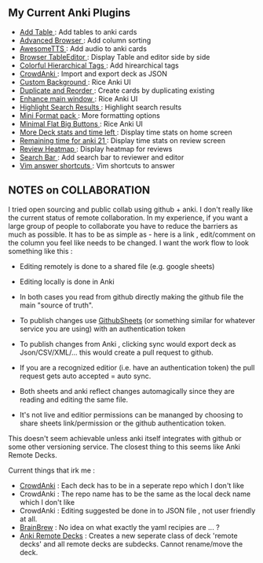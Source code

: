 ## My Current Anki Plugins

* [Add Table                     ](https://ankiweb.net/shared/info/1237621971) : Add tables to anki cards
* [Advanced Browser              ](https://ankiweb.net/shared/info/874215009)  : Add column sorting
* [AwesomeTTS                    ](https://ankiweb.net/shared/info/1436550454) : Add audio to anki cards
* [Browser TableEditor           ](https://ankiweb.net/shared/info/831846358)  : Display Table and editor side by side
* [Colorful Hierarchical Tags    ](https://ankiweb.net/shared/info/594329229)  : Add hirearchical tags
* [CrowdAnki                     ](https://ankiweb.net/shared/info/1788670778) : Import and export deck as JSON
* [Custom Background             ](https://ankiweb.net/shared/info/1210908941) : Rice Anki UI
* [Duplicate and Reorder         ](https://ankiweb.net/shared/info/1114271285) : Create cards by duplicating existing
* [Enhance main window           ](https://ankiweb.net/shared/info/877182321)  : Rice Anki UI
* [Highlight Search Results      ](https://ankiweb.net/shared/info/225180905)  : Highlight search results
* [Mini Format pack              ](https://ankiweb.net/shared/info/295889520)  : More formatting options
* [Minimal Flat Big Buttons      ](https://ankiweb.net/shared/info/1042429613) : Rice Anki UI
* [More Deck stats and time left ](https://ankiweb.net/shared/info/1556734708) : Display time stats on home screen
* [Remaining time for anki 21    ](https://ankiweb.net/shared/info/1508357010) : Display time stats on review screen
* [Review Heatmap                ](https://ankiweb.net/shared/info/1771074083) : Display heatmap for reviews
* [Search Bar                    ](https://ankiweb.net/shared/info/1251668918) : Add search bar to reviewer and editor
* [Vim answer shortcuts          ](https://ankiweb.net/shared/info/1197299782) : Vim shortcuts to answer


## NOTES on COLLABORATION

I tried open sourcing and public collab using github + anki. I don't really like the current status of remote collaboration. In my experience, if you want a large group of people to collaborate you have to reduce the barriers as much as possible. It has to be as simple as - here is a link , edit/comment on the column you feel like needs to be changed. I want the work flow to look something like this :

* Editing remotely is done to a shared file (e.g. google sheets)
* Editing locally is done in Anki
* In both cases you read from github directly making the github file the main "source of truth".

* To publish changes use [GithubSheets](https://github.com/Max-Makhrov/GitHub-Sheets-gs) (or something similar for whatever service you are using) with an authentication token
* To publish changes from Anki , clicking sync would export deck as Json/CSV/XML/... this would create a pull request to github.
* If you are a recognized editior (i.e. have an authentication token) the pull request gets auto accepted = auto sync.

* Both sheets and anki reflect changes automagically since they are reading and editing the same file.
* It's not live and editior permissions can be mananged by choosing to share sheets link/permission or the github authentication token.

This doesn't seem achievable unless anki itself integrates with github or some other versioning service. The closest thing to this seems like Anki Remote Decks.

Current things that irk me :

* [CrowdAnki](https://github.com/Stvad/CrowdAnki) : Each deck has to be in a seperate repo which I don't like
* CrowdAnki : The repo name has to be the same as the local deck name which I don't like
* CrowdAnki : Editing suggested be done in to JSON file , not user friendly at all.
* [BrainBrew](https://github.com/ohare93/brain-brew) : No idea on what exactly the yaml recipies are ... ?
* [Anki Remote Decks](https://github.com/c-okelly/anki-remote-decks) : Creates a new seperate class of deck 'remote decks' and all remote decks are subdecks. Cannot rename/move the deck.

